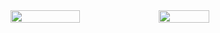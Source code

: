 <div style="display: flex; flex-direction: row">
  <img width="47%" src="https://github-readme-stats.vercel.app/api?username=abdessalam-dai"/>
  <img width="40%" src="https://github-readme-stats.vercel.app/api/top-langs/?username=abdessalam-dai&layout=compact&langs_count=6"/>  
</div>
